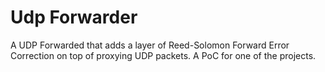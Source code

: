 # Udp Forwarder
A UDP Forwarded that adds a layer of Reed-Solomon Forward Error Correction on top of proxying UDP packets. A PoC for one of the projects.
